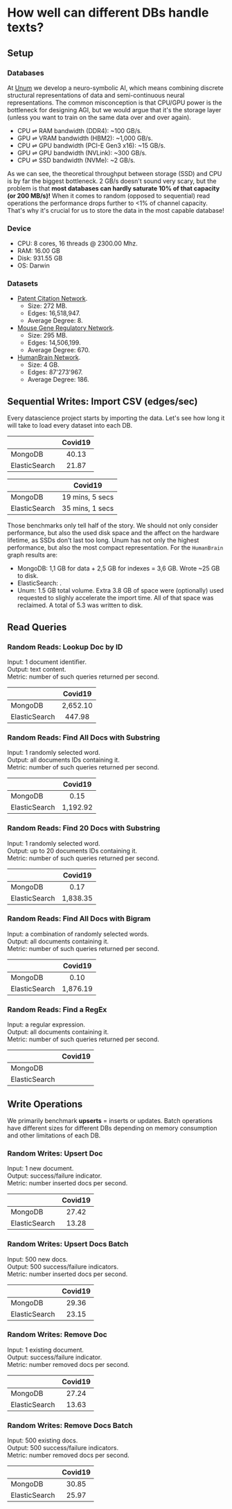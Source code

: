 # How well can different DBs handle texts?


## Setup


### Databases


At [Unum](https://unum.xyz) we develop a neuro-symbolic AI, which means combining discrete structural representations of data and semi-continuous neural representations.
The common misconception is that CPU/GPU power is the bottleneck for designing AGI, but we would argue that it's the storage layer (unless you want to train on the same data over and over again).

* CPU ⇌ RAM bandwidth (DDR4): ~100 GB/s.
* GPU ⇌ VRAM bandwidth (HBM2): ~1,000 GB/s.
* CPU ⇌ GPU bandwidth (PCI-E Gen3 x16): ~15 GB/s.
* GPU ⇌ GPU bandwidth (NVLink): ~300 GB/s.
* CPU ⇌ SSD bandwidth (NVMe): ~2 GB/s.

As we can see, the theoretical throughput between storage (SSD) and CPU is by far the biggest bottleneck.
2 GB/s doesn't sound very scary, but the problem is that **most databases can hardly saturate 10% of that capacity (or 200 MB/s)!**
When it comes to random (opposed to sequential) read operations the performance drops further to <1% of channel capacity.
That's why it's crucial for us to store the data in the most capable database!


### Device


* CPU: 8 cores, 16 threads @ 2300.00 Mhz.
* RAM: 16.00 GB
* Disk: 931.55 GB
* OS: Darwin


### Datasets


* [Patent Citation Network](http://networkrepository.com/cit-patent.php).
    * Size: 272 MB.
    * Edges: 16,518,947.
    * Average Degree: 8.
* [Mouse Gene Regulatory Network](http://networkrepository.com/bio-mouse-gene.php).
    * Size: 295 MB.
    * Edges: 14,506,199.
    * Average Degree: 670.
* [HumanBrain Network](http://networkrepository.com/bn-human-Jung2015-M87102575.php).
    * Size: 4 GB.
    * Edges: 87'273'967.
    * Average Degree: 186.


## Sequential Writes: Import CSV (edges/sec)


Every datascience project starts by importing the data.
Let's see how long it will take to load every dataset into each DB.


|               | Covid19 |
| :------------ | :-----: |
| MongoDB       |  40.13  |
| ElasticSearch |  21.87  |

|               |     Covid19     |
| :------------ | :-------------: |
| MongoDB       | 19 mins, 5 secs |
| ElasticSearch | 35 mins, 1 secs |

Those benchmarks only tell half of the story. 
We should not only consider performance, but also the used disk space and the affect on the hardware lifetime, as SSDs don't last too long.
Unum has not only the highest performance, but also the most compact representation. For the `HumanBrain` graph results are:

* MongoDB: 1,1 GB for data + 2,5 GB for indexes = 3,6 GB. Wrote ~25 GB to disk.
* ElasticSearch: .
* Unum: 1.5 GB total volume. Extra 3.8 GB of space were (optionally) used requested to slighly accelerate the import time. All of that space was reclaimed. A total of 5.3 was written to disk.


## Read Queries


### Random Reads: Lookup Doc by ID


Input: 1 document identifier.<br/>
Output: text content.<br/>
Metric: number of such queries returned per second.<br/>


|               | Covid19  |
| :------------ | :------: |
| MongoDB       | 2,652.10 |
| ElasticSearch |  447.98  |

### Random Reads: Find All Docs with Substring


Input: 1 randomly selected word.<br/>
Output: all documents IDs containing it.<br/>
Metric: number of such queries returned per second.<br/>


|               | Covid19  |
| :------------ | :------: |
| MongoDB       |   0.15   |
| ElasticSearch | 1,192.92 |

### Random Reads: Find 20 Docs with Substring


Input: 1 randomly selected word.<br/>
Output: up to 20 documents IDs containing it.<br/>
Metric: number of such queries returned per second.<br/>


|               | Covid19  |
| :------------ | :------: |
| MongoDB       |   0.17   |
| ElasticSearch | 1,838.35 |

### Random Reads: Find All Docs with Bigram


Input: a combination of randomly selected words.<br/>
Output: all documents containing it.<br/>
Metric: number of such queries returned per second.<br/>


|               | Covid19  |
| :------------ | :------: |
| MongoDB       |   0.10   |
| ElasticSearch | 1,876.19 |

### Random Reads: Find a RegEx


Input: a regular expression.<br/>
Output: all documents containing it.<br/>
Metric: number of such queries returned per second.<br/>


|               | Covid19 |
| :------------ | :-----: |
| MongoDB       |         |
| ElasticSearch |         |

## Write Operations


We primarily benchmark **upserts** = inserts or updates.
Batch operations have different sizes for different DBs depending 
on memory consumption and other limitations of each DB.


### Random Writes: Upsert Doc


Input: 1 new document.<br/>
Output: success/failure indicator.<br/>
Metric: number inserted docs per second.<br/>


|               | Covid19 |
| :------------ | :-----: |
| MongoDB       |  27.42  |
| ElasticSearch |  13.28  |

### Random Writes: Upsert Docs Batch


Input: 500 new docs.<br/>
Output: 500 success/failure indicators.<br/>
Metric: number inserted docs per second.<br/>


|               | Covid19 |
| :------------ | :-----: |
| MongoDB       |  29.36  |
| ElasticSearch |  23.15  |

### Random Writes: Remove Doc


Input: 1 existing document.<br/>
Output: success/failure indicator.<br/>
Metric: number removed docs per second.<br/>


|               | Covid19 |
| :------------ | :-----: |
| MongoDB       |  27.24  |
| ElasticSearch |  13.63  |

### Random Writes: Remove Docs Batch


Input: 500 existing docs.<br/>
Output: 500 success/failure indicators.<br/>
Metric: number removed docs per second.<br/>


|               | Covid19 |
| :------------ | :-----: |
| MongoDB       |  30.85  |
| ElasticSearch |  25.97  |

